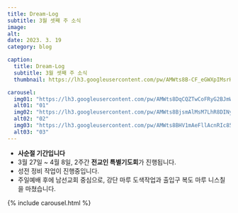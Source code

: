 ```yaml
---
title: Dream-Log
subtitle: 3월 셋째 주 소식
image:
alt: 
date: 2023. 3. 19
category: blog

caption:
  title: Dream-Log  
  subtitle: 3월 셋째 주 소식
  thumbnail: https://lh3.googleusercontent.com/pw/AMWts8B-CF_eGWXpIMsrH8tUbjYxbdjUzQ6tEPD38rpUIRoVf69MrPV0b20sfNh80uau6UJQeyNlFRwJBo3Ypkg0rfy7nFNXCLhMkvcgZAPYnb8-onPXNC7WZgcCWXnUcjmvYK0t-qkZRWeley2XSKWyHPKuAA=w2580-h1934-no?authuser=0

carousel:
  img01: "https://lh3.googleusercontent.com/pw/AMWts8DqCQZTwCoFRyG2BJmWHCwKD_bCwRZd4y9vE7Gk0ewsZOklRqdY1mkv0HzREWlD4WihMflkProXSE0sWfLBz7UEH-Fm4yJSyea0387FL_pngUKIklIsHfKjbp6Ivfr6ISY8ia3Y-zwVZuE1M6Fb84taWA=w1452-h1934-no?authuser=0"
  alt01: "01"
  img02: "https://lh3.googleusercontent.com/pw/AMWts8BjsmAlMsM7LhR8DINyk9hQ-00m8vR5ALTjd0jDsVSUxs28g8ejxj3YdIK9dVKK57xsLV3XCB1b3oQc0NuFygDe2q8Qaq-vKO6egZTRvIQzVQlwvXek4mvOQloZWARa1RrJwoQeWz-9CGZ5LqEBkYIvIA=w1452-h1934-no?authuser=0"
  alt02: "02"
  img03: "https://lh3.googleusercontent.com/pw/AMWts8BHV1mAeFllAcnRIc8554HdXeg8DDpQrqZeBBKBdhWmoBzprpLpouM9ix13nvRk9eN3ATMhEXAwwjxkqUS1xp39HDywsHDxOT_rFTR7HRfx5xYZihV2v_vm8nEcHDK2pgLTJXA38_gLJP9-s5iYs1cfOw=w1452-h1934-no?authuser=0"
  alt03: "03"
---
```

- **사순절 기간입니다**  
- 3월 27일 ~ 4월 8일, 2주간 **전교인 특별기도회**가 진행됩니다.  
- 성전 정비 작업이 진행중입니다.  
- 주일예배 후에 남선교회 중심으로, 강단 마루 도색작업과 출입구 복도 마루 니스칠을 마쳤습니다.

{% include carousel.html %}

